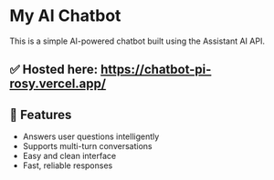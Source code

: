 # My AI Chatbot

This is a simple AI-powered chatbot built using the Assistant AI API.

✅ Hosted here: https://chatbot-pi-rosy.vercel.app/
--- 

## 🚀 Features

- Answers user questions intelligently
- Supports multi-turn conversations
- Easy and clean interface
- Fast, reliable responses
